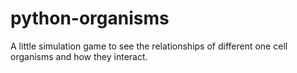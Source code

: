# python-organisms
A little simulation game to see the relationships of different one cell organisms and how they interact. 

